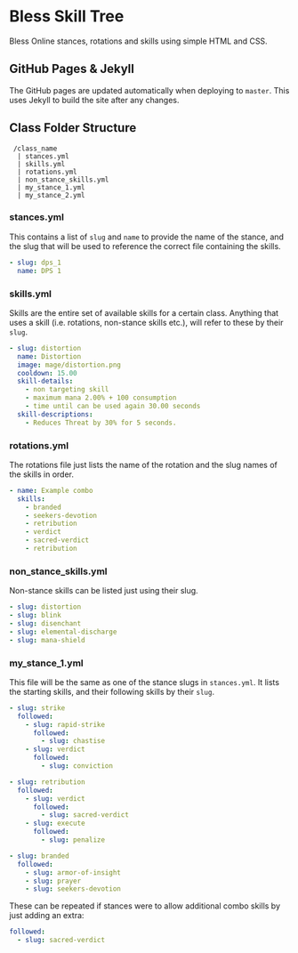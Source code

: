 # Bless Skill Tree

Bless Online stances, rotations and skills using simple HTML and CSS.

## GitHub Pages & Jekyll

The GitHub pages are updated automatically when deploying to `master`. This uses Jekyll to build the site after any changes.

## Class Folder Structure

```
 /class_name
  | stances.yml
  | skills.yml
  | rotations.yml
  | non_stance_skills.yml
  | my_stance_1.yml
  | my_stance_2.yml
```

### stances.yml

This contains a list of `slug` and `name` to provide the name of the stance, and the slug that will be used to reference the correct file containing the skills.

```yaml
- slug: dps_1
  name: DPS 1
```

### skills.yml

Skills are the entire set of available skills for a certain class. Anything that uses a skill (i.e. rotations, non-stance skills etc.), will refer to these by their `slug`.

```yaml
- slug: distortion
  name: Distortion
  image: mage/distortion.png
  cooldown: 15.00
  skill-details:
    - non targeting skill
    - maximum mana 2.00% + 100 consumption
    - time until can be used again 30.00 seconds
  skill-descriptions:
    - Reduces Threat by 30% for 5 seconds.
```

### rotations.yml

The rotations file just lists the name of the rotation and the slug names of the skills in order.

```yaml
- name: Example combo
  skills:
    - branded
    - seekers-devotion
    - retribution
    - verdict
    - sacred-verdict
    - retribution
```

### non_stance_skills.yml

Non-stance skills can be listed just using their slug.

```yaml
- slug: distortion
- slug: blink
- slug: disenchant
- slug: elemental-discharge
- slug: mana-shield
```

### my_stance_1.yml

This file will be the same as one of the stance slugs in `stances.yml`. It lists the starting skills, and their following skills by their `slug`.

```yaml
- slug: strike
  followed:
    - slug: rapid-strike
      followed:
        - slug: chastise
    - slug: verdict
      followed:
        - slug: conviction

- slug: retribution
  followed:
    - slug: verdict
      followed:
        - slug: sacred-verdict
    - slug: execute
      followed:
        - slug: penalize

- slug: branded
  followed:
    - slug: armor-of-insight
    - slug: prayer
    - slug: seekers-devotion
```

These can be repeated if stances were to allow additional combo skills by just adding an extra:

```yaml
followed:
  - slug: sacred-verdict
```
